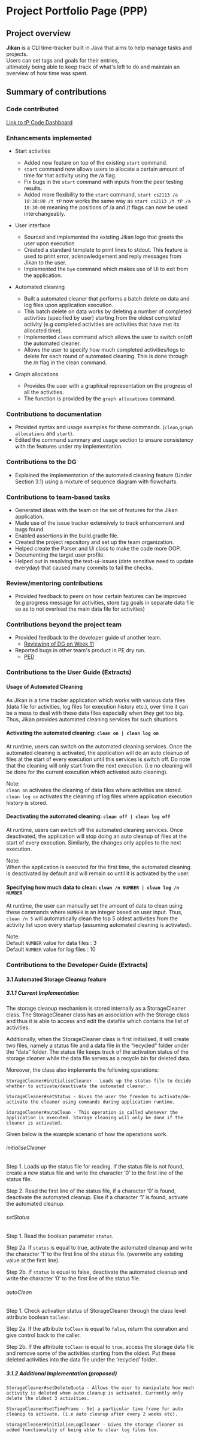 # Project Portfolio Page (PPP)  
## Project overview  
**Jikan** is a CLI time-tracker built in Java that  aims to help manage tasks and projects.  
Users can set tags and goals for their entries,  
ultimately being able to keep track of what's left to do and maintain an overview of how time was spent.  

## Summary of contributions  
### Code contributed  
[Link to tP Code Dashboard](https://nus-cs2113-ay1920s2.github.io/tp-dashboard/#search=siuhian)

### Enhancements implemented
* Start activities
    * Added new feature on top of the existing `start` command.
    * `start` command now allows users to allocate a certain amount of time for that activity using the /a flag.
    * Fix bugs in the `start` command with inputs from the peer testing results.
    * Added more flexibility to the `start` command, `start cs2113 /a 10:30:00 /t tP` now works the same way as 
    `start cs2113 /t tP /a 10:30:00` meaning the positions of /a and /t flags can now be used interchangeably.

* User interface
    * Sourced and implemented the existing Jikan logo that greets the user upon execution
    * Created a standard template to print lines to stdout. This feature is used to print error, acknowledgement and 
    reply messages from Jikan to the user.
    * Implemented the `bye` command which makes use of Ui to exit from the application.

* Automated cleaning
    * Built a automated cleaner that performs a batch delete on data and log files upon application execution.
    * This batch delete on data works by deleting a number of completed activities (specified by user) starting from the oldest
    completed activity (e.g completed activities are activities that have met its allocated time).
    * Implemented `clean` command which allows the user to switch on/off the automated cleaner.
    * Allows the user to specify how much completed activities/logs to delete for each round of automated cleaning. This
    is done through the /n flag in the clean command.

* Graph allocations
    * Provides the user with a graphical representation on the progress of all the activities. 
    * The function is provided by the `graph allocations` command.

### Contributions to documentation
* Provided syntax and usage examples for these commands. (`clean`,`graph allocations` and `start`).
* Edited the command summary and usage section to ensure consistency with the features under my implementation.

### Contributions to the DG
* Explained the implementation of the automated cleaning feature (Under Section 3.1) using a mixture of sequence diagram
with flowcharts.

### Contributions to team-based tasks
* Generated ideas with the team on the set of features for the Jikan application.
* Made use of the issue tracker extensively to track enhancement and bugs found.
* Enabled assertions in the build.gradle file.
* Created the project repository and set up the team organization.
* Helped create the Parser and Ui class to make the code more OOP.
* Documenting the target user profile.
* Helped out in resolving the text-ui-issues (date sensitive need to update everyday) that caused many commits to fail the checks.

### Review/mentoring contributions
* Provided feedback to peers on how certain features can be improved (e.g progress message for activities,
 store tag goals in separate data file so as to not overload the main data file for activities)

### Contributions beyond the project team
* Provided feedback to the developer guide of another team.
    * [Reviewing of DG on Week 11](https://github.com/nus-cs2113-AY1920S2/tp/pull/7)
* Reported bugs in other team's product in PE dry run.
    * [PED](https://github.com/siuhian/ped/issues)

### Contributions to the User Guide (Extracts)

#### Usage of Automated Cleaning

As Jikan is a time tracker application which works with various data files (data file for activities, log files for execution history
etc.), over time it can be a mess to deal with these data files especially when they get too big. Thus, Jikan provides automated cleaning
services for such situations.

#### Activating the automated cleaning: `clean on | clean log on`
At runtime, users can switch on the automated cleaning services. Once the automated cleaning is activated, the application will
do an auto cleanup of files at the start of every execution until this services is switch off. Do note that the cleaning will only start from the next execution.
(i.e no cleaning will be done for the current execution which activated auto cleaning).

Note: \
`clean on` activates the cleaning of data files where activities are stored. \
`clean log on` activates the cleaning of log files where application execution history is stored.

#### Deactivating the automated cleaning: `clean off | clean log off`
At runtime, users can switch off the automated cleaning services. Once deactivated, the application will
stop doing an auto cleanup of files at the start of every execution. Similarly, the changes only applies to the next execution.

Note:\
When the application is executed for the first time, the automated cleaning is deactivated by default and will remain so until it is activated by the user.

#### Specifying how much data to clean: `clean /n NUMBER | clean log /n NUMBER`
At runtime, the user can manually set the amount of data to clean using these commands where `NUMBER` is an integer based on user input. 
Thus, `clean /n 5` will automatically clean the top 5 oldest activities from the activity list upon every startup (assuming automated cleaning
is activated).

Note:\
Default `NUMBER` value for data files : 3\
Default `NUMBER` value for log files : 10

### Contributions to the Developer Guide (Extracts)

#### 3.1 Automated Storage Cleanup feature

##### 3.1.1 Current Implementation

The storage cleanup mechanism is stored internally as a StorageCleaner class. The StorageCleaner class has an association with the Storage class and thus it is able to access and edit the datafile which contains the list of activities. 

Additionally, when the StorageCleaner class is first initialised, it will create two files, namely a status file and a data file in the “recycled” folder under the “data” folder. The status file keeps track of the activation status of the storage cleaner while the data file serves as a recycle bin for deleted data. 

Moreover, the class also implements the following operations:

`StorageCleaner#initialiseCleaner - Loads up the status file to decide whether to activate/deactivate the automated cleaner.`

`StorageCleaner#setStatus - Gives the user the freedom to activate/de-activate the cleaner using commands during application runtime.`

`StorageCleaner#autoClean - This operation is called whenever the application is executed. Storage cleaning will only be done if the cleaner is activated.`

Given below is the example scenario of how the operations work.

###### initialiseCleaner

Step 1. Loads up the status file for reading. If the status file is not found, create a new status file and write the character ‘0’ to the first line of the status file.

Step 2. Read the first line of the status file, if a character ‘0’ is found, deactivate the automated cleanup. Else if a character ‘1’ is found, activate the automated cleanup.

###### setStatus

Step 1. Read the boolean parameter `status`.

Step 2a. If `status` is equal to true, activate the automated cleanup and write the character ‘1’ to the first line of the status file. (overwrite any existing value at the first line).

Step 2b. If `status` is equal to false, deactivate the automated cleanup and write the character ‘0’ to the first line of the status file.

###### autoClean

Step 1. Check activation status of StorageCleaner through the class level attribute boolean `toClean`.

Step 2a. If the attribute `toClean` is equal to `false`, return the operation and give control back to the caller.

Step 2b. If the attribute `toClean` is equal to `true`, access the storage data file and remove some of the activities starting from the oldest. Put these deleted activities into the data file under the ‘recycled’ folder.

##### 3.1.2 Additional Implementation (proposed)

`StorageCleaner#setDeleteQuota - Allows the user to manipulate how much activity is deleted when auto cleanup is activated. Currently only delete the oldest 3 activities.`

`StorageCleaner#setTimeFrame - Set a particular time frame for auto cleanup to activate. (i.e auto cleanup after every 2 weeks etc).`

`StorageCleaner#initialiseLogCleaner - Gives the storage cleaner an added functionality of being able to clear log files too.`
